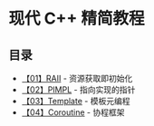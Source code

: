 # 现代 C++ 精简教程

## 目录

- [【01】RAII](01.md) - 资源获取即初始化
- [【02】PIMPL](02.md) - 指向实现的指针
- [【03】Template](03.md) - 模板元编程
- [【04】Coroutine](04.md) - 协程框架
